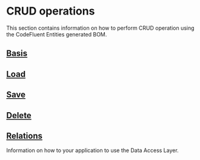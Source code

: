 # CRUD operations

This section contains information on how to perform CRUD operation using the CodeFluent Entities generated BOM.

## [Basis](development-guide/basis.md)

## [Load](development-guide/load.md)

## [Save](development-guide/save.md)

## [Delete](development-guide/delete.md)

## [Relations](development-guide/relations.md)

Information on how to your application to use the Data Access Layer.